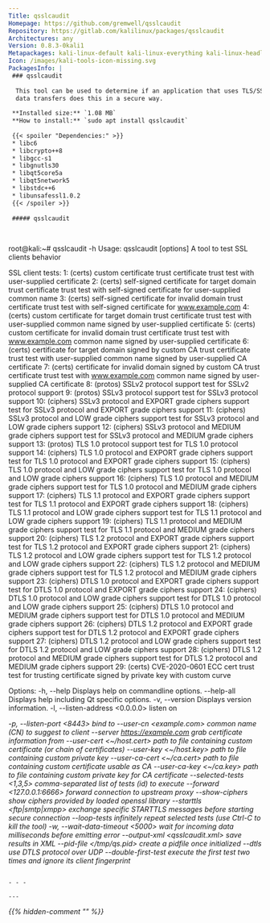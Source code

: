 ```yaml
---
Title: qsslcaudit
Homepage: https://github.com/gremwell/qsslcaudit
Repository: https://gitlab.com/kalilinux/packages/qsslcaudit
Architectures: any
Version: 0.8.3-0kali1
Metapackages: kali-linux-default kali-linux-everything kali-linux-headless kali-linux-large kali-tools-information-gathering kali-tools-web 
Icon: /images/kali-tools-icon-missing.svg
PackagesInfo: |
 ### qsslcaudit
 
  This tool can be used to determine if an application that uses TLS/SSL for its
  data transfers does this in a secure way.
 
 **Installed size:** `1.08 MB`  
 **How to install:** `sudo apt install qsslcaudit`  
 
 {{< spoiler "Dependencies:" >}}
 * libc6 
 * libcrypto++8 
 * libgcc-s1 
 * libgnutls30 
 * libqt5core5a 
 * libqt5network5 
 * libstdc++6 
 * libunsafessl1.0.2
 {{< /spoiler >}}
 
 ##### qsslcaudit
 
 
 ```
 root@kali:~# qsslcaudit -h
 Usage: qsslcaudit [options]
 A tool to test SSL clients behavior
 
 SSL client tests:
 	1: (certs) custom certificate trust
 	   certificate trust test with user-supplied certificate
 	2: (certs) self-signed certificate for target domain trust
 	   certificate trust test with self-signed certificate for user-supplied common name
 	3: (certs) self-signed certificate for invalid domain trust
 	   certificate trust test with self-signed certificate for www.example.com
 	4: (certs) custom certificate for target domain trust
 	   certificate trust test with user-supplied common name signed by user-supplied certificate
 	5: (certs) custom certificate for invalid domain trust
 	   certificate trust test with www.example.com common name signed by user-supplied certificate
 	6: (certs) certificate for target domain signed by custom CA trust
 	   certificate trust test with user-supplied common name signed by user-supplied CA certificate
 	7: (certs) certificate for invalid domain signed by custom CA trust
 	   certificate trust test with www.example.com common name signed by user-supplied CA certificate
 	8: (protos) SSLv2 protocol support
 	   test for SSLv2 protocol support
 	9: (protos) SSLv3 protocol support
 	   test for SSLv3 protocol support
 	10: (ciphers) SSLv3 protocol and EXPORT grade ciphers support
 	   test for SSLv3 protocol and EXPORT grade ciphers support
 	11: (ciphers) SSLv3 protocol and LOW grade ciphers support
 	   test for SSLv3 protocol and LOW grade ciphers support
 	12: (ciphers) SSLv3 protocol and MEDIUM grade ciphers support
 	   test for SSLv3 protocol and MEDIUM grade ciphers support
 	13: (protos) TLS 1.0 protocol support
 	   test for TLS 1.0 protocol support
 	14: (ciphers) TLS 1.0 protocol and EXPORT grade ciphers support
 	   test for TLS 1.0 protocol and EXPORT grade ciphers support
 	15: (ciphers) TLS 1.0 protocol and LOW grade ciphers support
 	   test for TLS 1.0 protocol and LOW grade ciphers support
 	16: (ciphers) TLS 1.0 protocol and MEDIUM grade ciphers support
 	   test for TLS 1.0 protocol and MEDIUM grade ciphers support
 	17: (ciphers) TLS 1.1 protocol and EXPORT grade ciphers support
 	   test for TLS 1.1 protocol and EXPORT grade ciphers support
 	18: (ciphers) TLS 1.1 protocol and LOW grade ciphers support
 	   test for TLS 1.1 protocol and LOW grade ciphers support
 	19: (ciphers) TLS 1.1 protocol and MEDIUM grade ciphers support
 	   test for TLS 1.1 protocol and MEDIUM grade ciphers support
 	20: (ciphers) TLS 1.2 protocol and EXPORT grade ciphers support
 	   test for TLS 1.2 protocol and EXPORT grade ciphers support
 	21: (ciphers) TLS 1.2 protocol and LOW grade ciphers support
 	   test for TLS 1.2 protocol and LOW grade ciphers support
 	22: (ciphers) TLS 1.2 protocol and MEDIUM grade ciphers support
 	   test for TLS 1.2 protocol and MEDIUM grade ciphers support
 	23: (ciphers) DTLS 1.0 protocol and EXPORT grade ciphers support
 	   test for DTLS 1.0 protocol and EXPORT grade ciphers support
 	24: (ciphers) DTLS 1.0 protocol and LOW grade ciphers support
 	   test for DTLS 1.0 protocol and LOW grade ciphers support
 	25: (ciphers) DTLS 1.0 protocol and MEDIUM grade ciphers support
 	   test for DTLS 1.0 protocol and MEDIUM grade ciphers support
 	26: (ciphers) DTLS 1.2 protocol and EXPORT grade ciphers support
 	   test for DTLS 1.2 protocol and EXPORT grade ciphers support
 	27: (ciphers) DTLS 1.2 protocol and LOW grade ciphers support
 	   test for DTLS 1.2 protocol and LOW grade ciphers support
 	28: (ciphers) DTLS 1.2 protocol and MEDIUM grade ciphers support
 	   test for DTLS 1.2 protocol and MEDIUM grade ciphers support
 	29: (certs) CVE-2020-0601 ECC cert trust
 	   test for trusting certificate signed by private key with custom curve
 
 
 Options:
   -h, --help                      Displays help on commandline options.
   --help-all                      Displays help including Qt specific options.
   -v, --version                   Displays version information.
   -l, --listen-address <0.0.0.0>  listen on <address>
   -p, --listen-port <8443>        bind to <port>
   --user-cn <example.com>         common name (CN) to suggest to client
   --server <https://example.com>  grab certificate information from <server>
   --user-cert <~/host.cert>       path to file containing custom certificate
                                   (or chain of certificates)
   --user-key <~/host.key>         path to file containing custom private key
   --user-ca-cert <~/ca.cert>      path to file containing custom certificate
                                   usable as CA
   --user-ca-key <~/ca.key>        path to file containing custom private key
                                   for CA certificate
   --selected-tests <1,3,5>        comma-separated list of tests (id) to execute
   --forward <127.0.0.1:6666>      forward connection to upstream proxy
   --show-ciphers                  show ciphers provided by loaded openssl
                                   library
   --starttls <ftp|smtp|xmpp>      exchange specific STARTTLS messages before
                                   starting secure connection
   --loop-tests                    infinitely repeat selected tests (use Ctrl-C
                                   to kill the tool)
   -w, --wait-data-timeout <5000>  wait for incoming data <ms> milliseconds
                                   before emitting error
   --output-xml <qsslcaudit.xml>   save results in XML
   --pid-file </tmp/qs.pid>        create a pidfile once initialized
   --dtls                          use DTLS protocol over UDP
   --double-first-test             execute the first test two times and ignore
                                   its client fingerprint
 ```
 
 - - -
 
---
```

{{% hidden-comment "<!--Do not edit anything above this line-->" %}}
